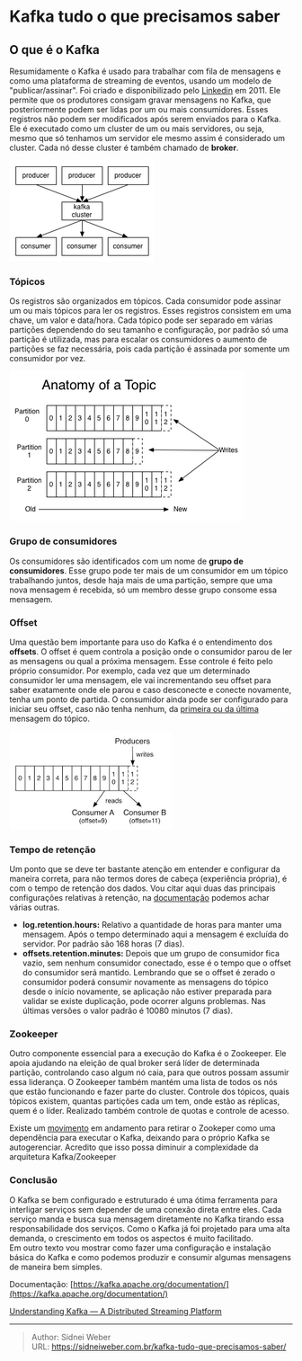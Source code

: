 # Kafka tudo o que precisamos saber


## O que é o Kafka

Resumidamente o Kafka é usado para trabalhar com fila de mensagens e como uma plataforma de streaming de eventos, usando um modelo de "publicar/assinar". Foi criado e disponibilizado pelo [Linkedin](https://github.com/linkedin/kafka) em 2011. Ele permite que os produtores consigam gravar mensagens no Kafka, que posteriormente podem ser lidas por um ou mais consumidores. Esses registros não podem ser modificados após serem enviados para o Kafka.
Ele é executado como um cluster de um ou mais servidores, ou seja, mesmo que só tenhamos um servidor ele mesmo assim é considerado um cluster. Cada nó desse cluster é também chamado de **broker**.

![Kafka Cluster](cluster.png "Kafka cluster")

### Tópicos

Os registros são organizados em tópicos. Cada consumidor pode assinar um ou mais tópicos para ler os registros. Esses registros consistem em uma chave, um valor e data/hora. Cada tópico pode ser separado em várias partições dependendo do seu tamanho e configuração, por padrão só uma partição é utilizada, mas para escalar os consumidores o aumento de partições se faz necessária, pois cada partição é assinada por somente um consumidor por vez.

![Kafka Tópico ><](topic.png "Anatomia de um tópico")

### Grupo de consumidores

Os consumidores são identificados com um nome de **grupo de consumidores**. Esse grupo pode ter mais de um consumidor em um tópico trabalhando juntos, desde haja mais de uma partição, sempre que uma nova mensagem é recebida, só um membro desse grupo consome essa mensagem.

### Offset
Uma questão bem importante para uso do Kafka é o entendimento dos **offsets**. O offset é quem controla a posição onde o consumidor parou de ler as mensagens ou qual a próxima mensagem. Esse controle é feito pelo próprio consumidor. Por exemplo, cada vez que um determinado consumidor ler uma mensagem, ele vai incrementando seu offset para saber exatamente onde ele parou e caso desconecte e conecte novamente, tenha um ponto de partida. O consumidor ainda pode ser configurado para iniciar seu offset, caso não tenha nenhum, da [primeira ou da última](https://kafka.apache.org/documentation/#auto.offset.reset) mensagem do tópico.

![Kafka Offset ><](offset.png "Offset")

### Tempo de retenção
Um ponto que se deve ter bastante atenção em entender e configurar da maneira correta, para não termos dores de cabeça (experiência própria), é com o tempo de retenção dos dados. Vou citar aqui duas das principais configurações relativas à retenção, na [documentação](https://kafka.apache.org/documentation) podemos achar várias outras.
* **log.retention.hours:** Relativo a quantidade de horas para manter uma mensagem. Após o tempo determinado aqui a mensagem é excluída do servidor. Por padrão são 168 horas (7 dias).
* **offsets.retention.minutes:** Depois que um grupo de consumidor fica vazio, sem nenhum consumidor conectado, esse é o tempo que o offset do consumidor será mantido. Lembrando que se o offset é zerado o consumidor poderá consumir novamente as mensagens do tópico desde o início novamente, se aplicação não estiver preparada para validar se existe duplicação, pode ocorrer alguns problemas. Nas últimas versões o valor padrão é 10080 minutos (7 dias).

### Zookeeper
Outro componente essencial para a execução do Kafka é o Zookeeper. Ele apoia ajudando na eleição de qual broker será líder de determinada partição, controlando caso algum nó caia, para que outros possam assumir essa liderança. O Zookeeper também mantém uma lista de todos os nós que estão funcionando e fazer parte do cluster. Controle dos tópicos, quais tópicos existem, quantas partições cada um tem, onde estão as réplicas, quem é o líder. Realizado também controle de quotas e controle de acesso.

Existe um [movimento](https://www.confluent.io/blog/removing-zookeeper-dependency-in-kafka/) em andamento para retirar o Zookeper como uma dependência para executar o Kafka, deixando para o próprio Kafka se autogerenciar. Acredito que isso possa diminuir a complexidade da arquitetura Kafka/Zookeeper

### Conclusão

O Kafka se bem configurado e estruturado é uma ótima ferramenta para interligar serviços sem depender de uma conexão direta entre eles. Cada serviço manda e busca sua mensagem diretamente no Kafka tirando essa responsabilidade dos serviços. Como o Kafka já foi projetado para uma alta demanda, o crescimento em todos os aspectos é muito facilitado.<br>
Em outro texto vou mostrar como fazer uma configuração e instalação básica do Kafka e como podemos produzir e consumir algumas mensagens de maneira bem simples.

Documentação: [https://kafka.apache.org/documentation/](https://kafka.apache.org/documentation/)

[Understanding Kafka — A Distributed Streaming Platform](https://medium.com/swlh/understanding-kafka-a-distributed-streaming-platform-9a0360b99de8)

---

> Author: Sidnei Weber  
> URL: https://sidneiweber.com.br/kafka-tudo-que-precisamos-saber/  

